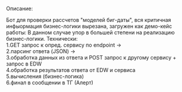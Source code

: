 Описание:

Бот для проверки рассчетов "моделей биг-даты", вся критичная инфыормация бизнес-логики вырезана, загружен как демо-кейс работы:
В данном случае упор в большей степени на реализацию бизнес-логики. Технически: <br />
1.GET запрос к опред. сервису по endpoint -> <br />
2.парсинг ответа (JSON) -> <br />
3.обработка данных из ответа и POST запрос к другому сервису + запрос в EDW<br />
4.обработка результатов ответа от EDW и сервиса <br />
5.вычисления (бизнес-логика)<br />
6.финал в сообщении в ТГ (Алерт)<br />

